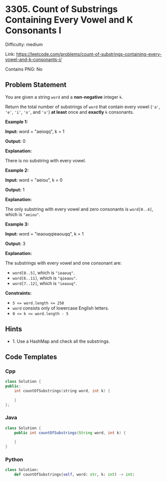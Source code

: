 # 3305. Count of Substrings Containing Every Vowel and K Consonants I

Difficulty: medium

Link: https://leetcode.com/problems/count-of-substrings-containing-every-vowel-and-k-consonants-i/

Contains PNG: No

## Problem Statement

You are given a string `word` and a **non\-negative** integer `k`.

Return the total number of substrings of `word` that contain every vowel (`'a'`, `'e'`, `'i'`, `'o'`, and `'u'`) **at least** once and **exactly** `k` consonants.

**Example 1:**

**Input:** word \= "aeioqq", k \= 1

**Output:** 0

**Explanation:**

There is no substring with every vowel.

**Example 2:**

**Input:** word \= "aeiou", k \= 0

**Output:** 1

**Explanation:**

The only substring with every vowel and zero consonants is `word[0..4]`, which is `"aeiou"`.

**Example 3:**

**Input:** word \= "ieaouqqieaouqq", k \= 1

**Output:** 3

**Explanation:**

The substrings with every vowel and one consonant are:

* `word[0..5]`, which is `"ieaouq"`.
* `word[6..11]`, which is `"qieaou"`.
* `word[7..12]`, which is `"ieaouq"`.

**Constraints:**

* `5 <= word.length <= 250`
* `word` consists only of lowercase English letters.
* `0 <= k <= word.length - 5`

## Hints

- 1\. Use a HashMap and check all the substrings.

## Code Templates

### Cpp
```cpp
class Solution {
public:
    int countOfSubstrings(string word, int k) {
        
    }
};
```

### Java
```java
class Solution {
    public int countOfSubstrings(String word, int k) {
        
    }
}
```

### Python
```python
class Solution:
    def countOfSubstrings(self, word: str, k: int) -> int:
        
```

